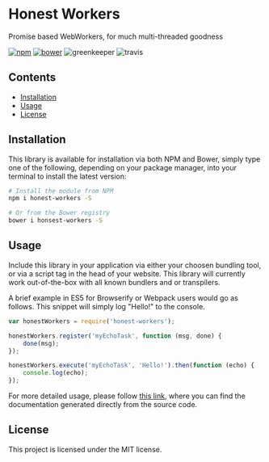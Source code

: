 # Honest Workers

Promise based WebWorkers, for much multi-threaded goodness

[![npm](https://img.shields.io/npm/v/honest-workers.svg?style=flat-square)](https://www.npmjs.com/package/honest-workers)
[![bower](https://img.shields.io/bower/v/honest-workers.svg?style=flat-square)](https://github.com/iainreid820/honest-workers)
![greenkeeper](https://badges.greenkeeper.io/iainreid820/honest-workers.svg?style=flat-square)
![travis](https://img.shields.io/travis/iainreid820/honest-workers/master.svg?style=flat-square)

## Contents
- [Installation](#installation)
- [Usage](#usage)
- [License](#license)

## Installation
This library is available for installation via both NPM and Bower, simply type one of the following, depending on your package manager, into your terminal to install the latest version:

```bash
# Install the module from NPM
npm i honest-workers -S

# Or from the Bower registry
bower i honsest-workers -S
```

## Usage
Include this library in your application via either your choosen bundling tool, or via a script tag in the head of your website. This library will currently work out-of-the-box with all known bundlers and or transpilers.

A brief example in ES5 for Browserify or Webpack users would go as follows. This snippet will simply log "Hello!" to the console.

```javascript
var honestWorkers = require('honest-workers');

honestWorkers.register('myEchoTask', function (msg, done) {
    done(msg);
});

honestWorkers.execute('myEchoTask', 'Hello!').then(function (echo) {
    console.log(echo);
});
```

For more detailed usage, please follow [this link](https://iainreid820.github.io/honest-workers/), where you can find the documentation generated directly from the source code.

## License
This project is licensed under the MIT license.

